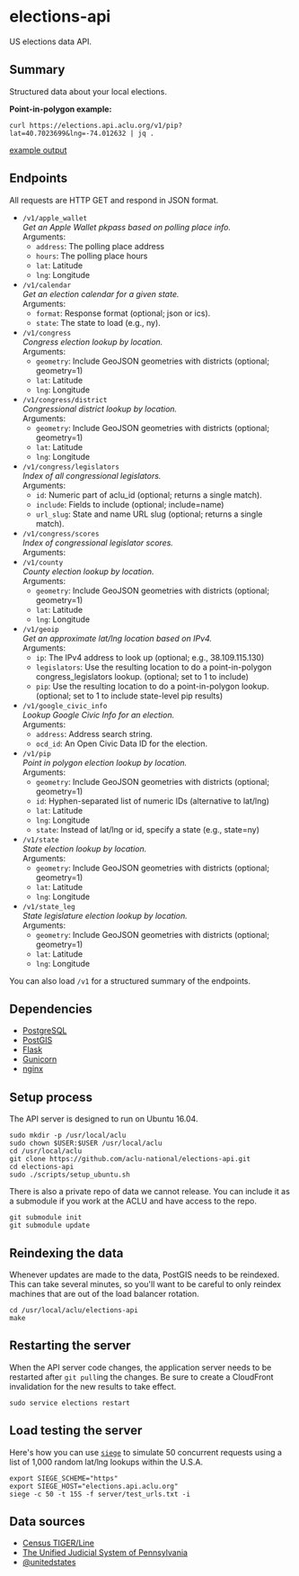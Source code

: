# elections-api

US elections data API.

## Summary

Structured data about your local elections.

__Point-in-polygon example:__

```
curl https://elections.api.aclu.org/v1/pip?lat=40.7023699&lng=-74.012632 | jq .
```

[example output](example-output.json)

## Endpoints

All requests are HTTP GET and respond in JSON format.

* `/v1/apple_wallet`  
  *Get an Apple Wallet pkpass based on polling place info.*  
  Arguments:  
    - `address`: The polling place address
    - `hours`: The polling place hours
    - `lat`: Latitude
    - `lng`: Longitude
* `/v1/calendar`  
  *Get an election calendar for a given state.*  
  Arguments:  
    - `format`: Response format (optional; json or ics).
    - `state`: The state to load (e.g., ny).
* `/v1/congress`  
  *Congress election lookup by location.*  
  Arguments:  
    - `geometry`: Include GeoJSON geometries with districts (optional; geometry=1)
    - `lat`: Latitude
    - `lng`: Longitude
* `/v1/congress/district`  
  *Congressional district lookup by location.*  
  Arguments:  
    - `geometry`: Include GeoJSON geometries with districts (optional; geometry=1)
    - `lat`: Latitude
    - `lng`: Longitude
* `/v1/congress/legislators`  
  *Index of all congressional legislators.*  
  Arguments:  
    - `id`: Numeric part of aclu_id (optional; returns a single match).
    - `include`: Fields to include (optional; include=name)
    - `url_slug`: State and name URL slug (optional; returns a single match).
* `/v1/congress/scores`  
  *Index of congressional legislator scores.*  
  Arguments:  
* `/v1/county`  
  *County election lookup by location.*  
  Arguments:  
    - `geometry`: Include GeoJSON geometries with districts (optional; geometry=1)
    - `lat`: Latitude
    - `lng`: Longitude
* `/v1/geoip`  
  *Get an approximate lat/lng location based on IPv4.*  
  Arguments:  
    - `ip`: The IPv4 address to look up (optional; e.g., 38.109.115.130)
    - `legislators`: Use the resulting location to do a point-in-polygon congress_legislators lookup. (optional; set to 1 to include)
    - `pip`: Use the resulting location to do a point-in-polygon lookup. (optional; set to 1 to include state-level pip results)
* `/v1/google_civic_info`  
  *Lookup Google Civic Info for an election.*  
  Arguments:  
    - `address`: Address search string.
    - `ocd_id`: An Open Civic Data ID for the election.
* `/v1/pip`  
  *Point in polygon election lookup by location.*  
  Arguments:  
    - `geometry`: Include GeoJSON geometries with districts (optional; geometry=1)
    - `id`: Hyphen-separated list of numeric IDs (alternative to lat/lng)
    - `lat`: Latitude
    - `lng`: Longitude
    - `state`: Instead of lat/lng or id, specify a state (e.g., state=ny)
* `/v1/state`  
  *State election lookup by location.*  
  Arguments:  
    - `geometry`: Include GeoJSON geometries with districts (optional; geometry=1)
    - `lat`: Latitude
    - `lng`: Longitude
* `/v1/state_leg`  
  *State legislature election lookup by location.*  
  Arguments:  
    - `geometry`: Include GeoJSON geometries with districts (optional; geometry=1)
    - `lat`: Latitude
    - `lng`: Longitude


You can also load `/v1` for a structured summary of the endpoints.

## Dependencies

* [PostgreSQL](https://www.postgresql.org/)
* [PostGIS](http://postgis.net/)
* [Flask](http://flask.pocoo.org/)
* [Gunicorn](http://gunicorn.org/)
* [nginx](https://www.nginx.com/)

## Setup process

The API server is designed to run on Ubuntu 16.04.

```
sudo mkdir -p /usr/local/aclu
sudo chown $USER:$USER /usr/local/aclu
cd /usr/local/aclu
git clone https://github.com/aclu-national/elections-api.git
cd elections-api
sudo ./scripts/setup_ubuntu.sh
```

There is also a private repo of data we cannot release. You can include it as a submodule if you work at the ACLU and have access to the repo.

```
git submodule init
git submodule update
```

## Reindexing the data

Whenever updates are made to the data, PostGIS needs to be reindexed. This can take several minutes, so you'll want to be careful to only reindex machines that are out of the load balancer rotation.

```
cd /usr/local/aclu/elections-api
make
```

## Restarting the server

When the API server code changes, the application server needs to be restarted after `git pull`ing the changes. Be sure to create a CloudFront invalidation for the new results to take effect.

```
sudo service elections restart
```

## Load testing the server

Here's how you can use [`siege`](https://www.joedog.org/siege-home/) to simulate 50 concurrent requests using a list of 1,000 random lat/lng lookups within the U.S.A.

```
export SIEGE_SCHEME="https"
export SIEGE_HOST="elections.api.aclu.org"
siege -c 50 -t 15S -f server/test_urls.txt -i
```

## Data sources

* [Census TIGER/Line](https://www.census.gov/geo/maps-data/data/tiger-line.html)
* [The Unified Judicial System of Pennsylvania](http://www.pacourts.us/news-and-statistics/cases-of-public-interest/league-of-women-voters-et-al-v-the-commonwealth-of-pennsylvania-et-al-159-mm-2017)
* [@unitedstates](https://github.com/unitedstates/congress-legislators)
